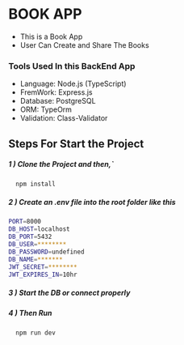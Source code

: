 # BOOK APP

- This is a Book App
- User Can Create and Share The Books

### Tools Used In this BackEnd App

- Language: Node.js (TypeScript)
- FremWork: Express.js
- Database: PostgreSQL
- ORM: TypeOrm
- Validation: Class-Validator

## Steps For Start the Project

##### 1 ) Clone the Project and then,`

```bash
  npm install
```

##### 2 ) Create an .env file into the root folder like this

```bash
PORT=8000
DB_HOST=localhost
DB_PORT=5432
DB_USER=********
DB_PASSWORD=undefined
DB_NAME=*******
JWT_SECRET=********
JWT_EXPIRES_IN=10hr
```

##### 3 ) Start the DB or connect properly

##### 4 ) Then Run

```bash
  npm run dev
```
